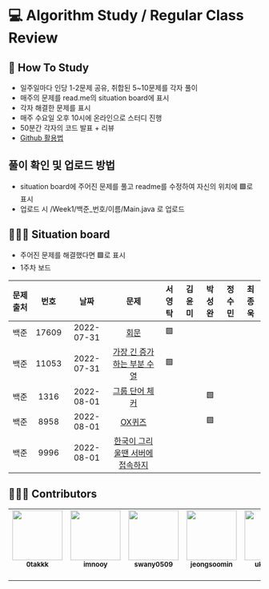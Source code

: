 # 💻 Algorithm Study / Regular Class Review

## 📄 How To Study
- 일주일마다 인당 1-2문제 공유, 취합된 5~10문제를 각자 풀이
- 매주의 문제를 read.me의 situation board에 표시
- 각자 해결한 문제를 표시
- 매주 수요일 오후 10시에 온라인으로 스터디 진행
- 50분간 각자의 코드 발표 + 리뷰
- [Github 활용법](./docs)

## 풀이 확인 및 업로드 방법
- situation board에 주어진 문제를 풀고 readme를 수정하여 자신의 위치에 🟩로 표시
- 업로드 시 /Week1/백준_번호/이름/Main.java 로 업로드

## 🧑🏽‍💻 Situation board
- 주어진 문제를 해결했다면 🟩로 표시
- 1주차 보드

| 문제 출처| 번호     | 날짜     | 문제      | 서영탁  | 김윤미  | 박성완  | 정수민  | 최종욱  |  
| :---------: | :---------: | :---------: | :---------: | :--------: | :--------: | :--------: | :--------: | :--------: |  
| 백준     | 17609    |2022-07-31|[회문](https://www.acmicpc.net/problem/17609) |🟩|   |   |   |   |  
| 백준     | 11053     |2022-07-31|[가장 긴 증가하는 부분 수열](https://www.acmicpc.net/problem/11053) |🟩|   |   |   |   |  
| 백준     | 1316 |2022-08-01|[그룹 단어 체커](https://www.acmicpc.net/problem/1316) |   |   |🟩|   |   |  
| 백준     | 8958 |2022-08-01|[OX퀴즈](https://www.acmicpc.net/problem/8958) |   |   |🟩|   |   |  
| 백준     | 9996 |2022-08-01|[한국이 그리울땐 서버에 접속하지](https://www.acmicpc.net/problem/9996) |   |   |   |   |   |  



## 🙋🏻‍♂️ Contributors

<table>
  <tr>
    <td align="center"><a href="https://github.com/0takkk"><img src="https://avatars.githubusercontent.com/u/89503136?s=400&v=4" width="100px;" alt=""/><br /><sub><b>0takkk</b><br></sub></a><br /></td>
    <td align="center"><a href="https://github.com/imnooy"><img src="https://avatars.githubusercontent.com/u/75800620?v=4" width="100px;" alt=""/><br /><sub><b>imnooy</b><br></sub></a><br /></td>
    <td align="center"><a href="https://github.com/swany0509"><img src="https://avatars.githubusercontent.com/u/80639522?v=4" width="100px;" alt=""/><br /><sub><b>swany0509</b><br></sub></a><br /></td>
    <td align="center"><a href="https://github.com/jeongsoomin"><img src="https://avatars.githubusercontent.com/u/72005627?v=4" width="100px;" alt=""/><br /><sub><b>jeongsoomin</b><br></sub></a><br /></td>
    <td align="center"><a href="https://github.com/ukknown"><img src="https://avatars.githubusercontent.com/u/87683992?v=4" width="100px;" alt=""/><br /><sub><b>ukknown</b><br></sub></a><br /></td>
  </tr>
</table>
